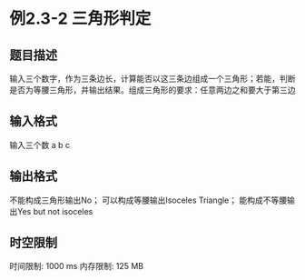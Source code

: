 # 例2.3-2 三角形判定

## 题目描述

输入三个数字，作为三条边长，计算能否以这三条边组成一个三角形；若能，判断是否为等腰三角形，并输出结果。组成三角形的要求：任意两边之和要大于第三边

## 输入格式

输入三个数 a  b  c

## 输出格式

不能构成三角形输出No；
可以构成等腰输出Isoceles Triangle；
能构成不等腰输出Yes but not isoceles

## 时空限制

时间限制: 1000 ms
内存限制: 125 MB
